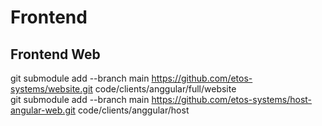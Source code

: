 # Frontend

## Frontend Web
git submodule add --branch main  https://github.com/etos-systems/website.git code/clients/anggular/full/website <br />
git submodule add --branch main  https://github.com/etos-systems/host-angular-web.git code/clients/anggular/host <br />